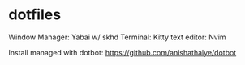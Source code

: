 # dotfiles
Window Manager:     Yabai w/ skhd
Terminal:           Kitty
text editor:        Nvim

Install managed with dotbot: https://github.com/anishathalye/dotbot
